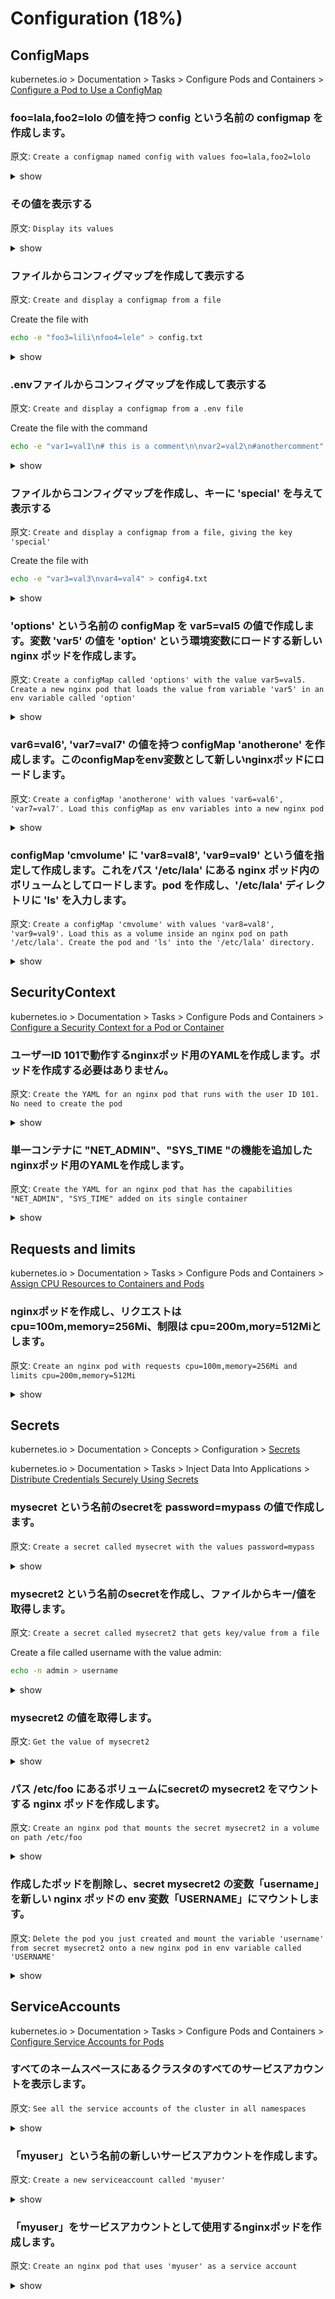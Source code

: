 # Configuration (18%)

## ConfigMaps

kubernetes.io > Documentation > Tasks > Configure Pods and Containers > [Configure a Pod to Use a ConfigMap](https://kubernetes.io/docs/tasks/configure-pod-container/configure-pod-configmap/)

### foo=lala,foo2=lolo の値を持つ config という名前の configmap を作成します。
原文: `Create a configmap named config with values foo=lala,foo2=lolo`

<details><summary>show</summary>
<p>

```bash
kubectl create configmap config --from-literal=foo=lala --from-literal=foo2=lolo
```

</p>
</details>

### その値を表示する
原文: `Display its values`

<details><summary>show</summary>
<p>

```bash
kubectl get cm config -o yaml
# or
kubectl describe cm config
```

</p>
</details>

### ファイルからコンフィグマップを作成して表示する
原文: `Create and display a configmap from a file`

Create the file with

```bash
echo -e "foo3=lili\nfoo4=lele" > config.txt
```

<details><summary>show</summary>
<p>

```bash
kubectl create cm configmap2 --from-file=config.txt
kubectl get cm configmap2 -o yaml
```

</p>
</details>

### .envファイルからコンフィグマップを作成して表示する
原文: `Create and display a configmap from a .env file`

Create the file with the command

```bash
echo -e "var1=val1\n# this is a comment\n\nvar2=val2\n#anothercomment" > config.env
```

<details><summary>show</summary>
<p>

```bash
kubectl create cm configmap3 --from-env-file=config.env
kubectl get cm configmap3 -o yaml
```

</p>
</details>

### ファイルからコンフィグマップを作成し、キーに 'special' を与えて表示する
原文: `Create and display a configmap from a file, giving the key 'special'`

Create the file with

```bash
echo -e "var3=val3\nvar4=val4" > config4.txt
```

<details><summary>show</summary>
<p>

```bash
kubectl create cm configmap4 --from-file=special=config4.txt
kubectl describe cm configmap4
kubectl get cm configmap4 -o yaml
```

</p>
</details>

### 'options' という名前の configMap を var5=val5 の値で作成します。変数 'var5' の値を 'option' という環境変数にロードする新しい nginx ポッドを作成します。
原文: `Create a configMap called 'options' with the value var5=val5. Create a new nginx pod that loads the value from variable 'var5' in an env variable called 'option'`

<details><summary>show</summary>
<p>

```bash
kubectl create cm options --from-literal=var5=val5
kubectl run nginx --image=nginx --restart=Never --dry-run -o yaml > pod.yaml
vi pod.yaml
```

```YAML
apiVersion: v1
kind: Pod
metadata:
  creationTimestamp: null
  labels:
    run: nginx
  name: nginx
spec:
  containers:
  - image: nginx
    imagePullPolicy: IfNotPresent
    name: nginx
    resources: {}
    env:
    - name: option # name of the env variable
      valueFrom:
        configMapKeyRef:
          name: options # name of config map
          key: var5 # name of the entity in config map
  dnsPolicy: ClusterFirst
  restartPolicy: Never
status: {}
```

```bash
kubectl create -f pod.yaml
kubectl exec -it nginx -- env | grep option # will show 'option=val5'
```

</p>
</details>

### var6=val6', 'var7=val7' の値を持つ configMap 'anotherone' を作成します。このconfigMapをenv変数として新しいnginxポッドにロードします。
原文: `Create a configMap 'anotherone' with values 'var6=val6', 'var7=val7'. Load this configMap as env variables into a new nginx pod`

<details><summary>show</summary>
<p>

```bash
kubectl create configmap anotherone --from-literal=var6=val6 --from-literal=var7=val7
kubectl run --restart=Never nginx --image=nginx -o yaml --dry-run > pod.yaml
vi pod.yaml
```

```YAML
apiVersion: v1
kind: Pod
metadata:
  creationTimestamp: null
  labels:
    run: nginx
  name: nginx
spec:
  containers:
  - image: nginx
    imagePullPolicy: IfNotPresent
    name: nginx
    resources: {}
    envFrom: # different than previous one, that was 'env'
    - configMapRef: # different from the previous one, was 'configMapKeyRef'
        name: anotherone # the name of the config map
  dnsPolicy: ClusterFirst
  restartPolicy: Never
status: {}
```

```bash
kubectl create -f pod.yaml
kubectl exec -it nginx -- env 
```

</p>
</details>

### configMap 'cmvolume' に 'var8=val8', 'var9=val9' という値を指定して作成します。これをパス '/etc/lala' にある nginx ポッド内のボリュームとしてロードします。pod を作成し、'/etc/lala' ディレクトリに 'ls' を入力します。
原文: `Create a configMap 'cmvolume' with values 'var8=val8', 'var9=val9'. Load this as a volume inside an nginx pod on path '/etc/lala'. Create the pod and 'ls' into the '/etc/lala' directory.`

<details><summary>show</summary>
<p>

```bash
kubectl create configmap cmvolume --from-literal=var8=val8 --from-literal=var9=val9
kubectl run nginx --image=nginx --restart=Never -o yaml --dry-run > pod.yaml
vi pod.yaml
```

```YAML
apiVersion: v1
kind: Pod
metadata:
  creationTimestamp: null
  labels:
    run: nginx
  name: nginx
spec:
  volumes: # add a volumes list
  - name: myvolume # just a name, you'll reference this in the pods
    configMap:
      name: cmvolume # name of your configmap
  containers:
  - image: nginx
    imagePullPolicy: IfNotPresent
    name: nginx
    resources: {}
    volumeMounts: # your volume mounts are listed here
    - name: myvolume # the name that you specified in pod.spec.volumes.name
      mountPath: /etc/lala # the path inside your container
  dnsPolicy: ClusterFirst
  restartPolicy: Never
status: {}
```

```bash
kubectl exec -it nginx -- /bin/sh
cd /etc/lala
ls # will show var8 var9
cat var8 # will show val8
```

</p>
</details>

## SecurityContext

kubernetes.io > Documentation > Tasks > Configure Pods and Containers > [Configure a Security Context for a Pod or Container](https://kubernetes.io/docs/tasks/configure-pod-container/security-context/)

### ユーザーID 101で動作するnginxポッド用のYAMLを作成します。ポッドを作成する必要はありません。
原文: `Create the YAML for an nginx pod that runs with the user ID 101. No need to create the pod`

<details><summary>show</summary>
<p>

```bash
kubectl run nginx --image=nginx --restart=Never --dry-run -o yaml > pod.yaml
vi pod.yaml
```

```YAML
apiVersion: v1
kind: Pod
metadata:
  creationTimestamp: null
  labels:
    run: nginx
  name: nginx
spec:
  securityContext: # insert this line
    runAsUser: 101 # UID for the user
  containers:
  - image: nginx
    imagePullPolicy: IfNotPresent
    name: nginx
    resources: {}
  dnsPolicy: ClusterFirst
  restartPolicy: Never
status: {}
```

</p>
</details>


### 単一コンテナに "NET_ADMIN"、"SYS_TIME "の機能を追加したnginxポッド用のYAMLを作成します。
原文: `Create the YAML for an nginx pod that has the capabilities "NET_ADMIN", "SYS_TIME" added on its single container`

<details><summary>show</summary>
<p>

```bash
kubectl run nginx --image=nginx --restart=Never --dry-run -o yaml > pod.yaml
vi pod.yaml
```

```YAML
apiVersion: v1
kind: Pod
metadata:
  creationTimestamp: null
  labels:
    run: nginx
  name: nginx
spec:
  containers:
  - image: nginx
    imagePullPolicy: IfNotPresent
    name: nginx
    securityContext: # insert this line
      capabilities: # and this
        add: ["NET_ADMIN", "SYS_TIME"] # this as well
    resources: {}
  dnsPolicy: ClusterFirst
  restartPolicy: Never
status: {}
```

</p>
</details>

## Requests and limits

kubernetes.io > Documentation > Tasks > Configure Pods and Containers > [Assign CPU Resources to Containers and Pods](https://kubernetes.io/docs/tasks/configure-pod-container/assign-cpu-resource/)

### nginxポッドを作成し、リクエストは cpu=100m,memory=256Mi、制限は cpu=200m,mory=512Miとします。
原文: `Create an nginx pod with requests cpu=100m,memory=256Mi and limits cpu=200m,memory=512Mi`

<details><summary>show</summary>
<p>

```bash
kubectl run nginx --image=nginx --restart=Never --requests='cpu=100m,memory=256Mi' --limits='cpu=200m,memory=512Mi'
```

</p>
</details>

## Secrets

kubernetes.io > Documentation > Concepts > Configuration > [Secrets](https://kubernetes.io/docs/concepts/configuration/secret/)

kubernetes.io > Documentation > Tasks > Inject Data Into Applications > [Distribute Credentials Securely Using Secrets](https://kubernetes.io/docs/tasks/inject-data-application/distribute-credentials-secure/)

### mysecret という名前のsecretを password=mypass の値で作成します。
原文: `Create a secret called mysecret with the values password=mypass`

<details><summary>show</summary>
<p>

```bash
kubectl create secret generic mysecret --from-literal=password=mypass
```

</p>
</details>

### mysecret2 という名前のsecretを作成し、ファイルからキー/値を取得します。
原文: `Create a secret called mysecret2 that gets key/value from a file`

Create a file called username with the value admin:

```bash
echo -n admin > username
```

<details><summary>show</summary>
<p>

```bash
kubectl create secret generic mysecret2 --from-file=username
```

</p>
</details>

### mysecret2 の値を取得します。
原文: `Get the value of mysecret2`

<details><summary>show</summary>
<p>

```bash
kubectl get secret mysecret2 -o yaml
echo YWRtaW4K | base64 -d # on MAC it is -D, which decodes the value and shows 'admin'
```

Alternative:

```bash
kubectl get secret mysecret2 -o jsonpath='{.data.username}{"\n"}' | base64 -d  # on MAC it is -D
```

</p>
</details>

### パス /etc/foo にあるボリュームにsecretの mysecret2 をマウントする nginx ポッドを作成します。
原文: `Create an nginx pod that mounts the secret mysecret2 in a volume on path /etc/foo`

<details><summary>show</summary>
<p>

```bash
kubectl run nginx --image=nginx --restart=Never -o yaml --dry-run > pod.yaml
vi pod.yaml
```

```YAML
apiVersion: v1
kind: Pod
metadata:
  creationTimestamp: null
  labels:
    run: nginx
  name: nginx
spec:
  volumes: # specify the volumes
  - name: foo # this name will be used for reference inside the container
    secret: # we want a secret
      secretName: mysecret2 # name of the secret - this must already exist on pod creation
  containers:
  - image: nginx
    imagePullPolicy: IfNotPresent
    name: nginx
    resources: {}
    volumeMounts: # our volume mounts
    - name: foo # name on pod.spec.volumes
      mountPath: /etc/foo #our mount path
  dnsPolicy: ClusterFirst
  restartPolicy: Never
status: {}
```

```bash
kubectl create -f pod.yaml
kubectl exec -it nginx /bin/bash
ls /etc/foo  # shows username
cat /etc/foo/username # shows admin
```

</p>
</details>

### 作成したポッドを削除し、secret mysecret2 の変数「username」を新しい nginx ポッドの env 変数「USERNAME」にマウントします。
原文: `Delete the pod you just created and mount the variable 'username' from secret mysecret2 onto a new nginx pod in env variable called 'USERNAME'`

<details><summary>show</summary>
<p>

```bash
kubectl delete po nginx
kubectl run nginx --image=nginx --restart=Never -o yaml --dry-run > pod.yaml
vi pod.yaml
```

```YAML
apiVersion: v1
kind: Pod
metadata:
  creationTimestamp: null
  labels:
    run: nginx
  name: nginx
spec:
  containers:
  - image: nginx
    imagePullPolicy: IfNotPresent
    name: nginx
    resources: {}
    env: # our env variables
    - name: USERNAME # asked name
      valueFrom:
        secretKeyRef: # secret reference
          name: mysecret2 # our secret's name
          key: username # the key of the data in the secret
  dnsPolicy: ClusterFirst
  restartPolicy: Never
status: {}
```

```bash
kubectl create -f pod.yaml
kubectl exec -it nginx -- env | grep USERNAME | cut -d '=' -f 2 # will show 'admin'
```

</p>
</details>

## ServiceAccounts

kubernetes.io > Documentation > Tasks > Configure Pods and Containers > [Configure Service Accounts for Pods](https://kubernetes.io/docs/tasks/configure-pod-container/configure-service-account/)

### すべてのネームスペースにあるクラスタのすべてのサービスアカウントを表示します。
原文: `See all the service accounts of the cluster in all namespaces`

<details><summary>show</summary>
<p>

```bash
kubectl get sa --all-namespaces
```

</p>
</details>

### 「myuser」という名前の新しいサービスアカウントを作成します。
原文: `Create a new serviceaccount called 'myuser'`

<details><summary>show</summary>
<p>

```bash
kubectl create sa myuser
```

Alternatively:

```bash
# let's get a template easily
kubectl get sa default -o yaml > sa.yaml
vim sa.yaml
```

```YAML
apiVersion: v1
kind: ServiceAccount
metadata:
  name: myuser
```

```bash
kubectl create -f sa.yaml
```

</p>
</details>

### 「myuser」をサービスアカウントとして使用するnginxポッドを作成します。
原文: `Create an nginx pod that uses 'myuser' as a service account`

<details><summary>show</summary>
<p>

```bash
kubectl run nginx --image=nginx --restart=Never --serviceaccount=myuser -o yaml --dry-run > pod.yaml
kubectl apply -f pod.yaml
```

or you can add manually:

```bash
kubectl run nginx --image=nginx --restart=Never -o yaml --dry-run > pod.yaml
vi pod.yaml
```

```YAML
apiVersion: v1
kind: Pod
metadata:
  creationTimestamp: null
  labels:
    run: nginx
  name: nginx
spec:
  serviceAccountName: myuser # we use pod.spec.serviceAccountName
  containers:
  - image: nginx
    imagePullPolicy: IfNotPresent
    name: nginx
    resources: {}
  dnsPolicy: ClusterFirst
  restartPolicy: Never
status: {}
```

```bash
kubectl create -f pod.yaml
kubectl describe pod nginx # will see that a new secret called myuser-token-***** has been mounted
```


</p>
</details>
